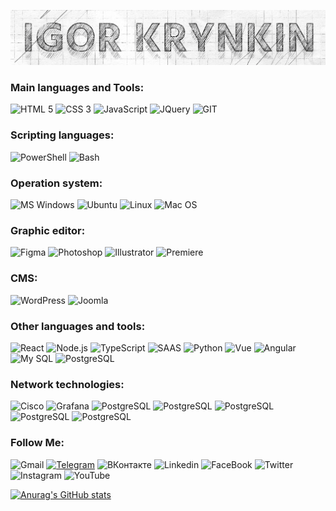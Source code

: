 [![Header](./assets/igor.krynkin.1.png)](https://krynkin.pro)

<!--
- 🔭 I’m currently working on improving javascript programming, as well as setting up network equipment, proxy servers, monitoring systems, etc.
- 🌱 I’m currently learning programming languages, frameworks, in particular Javascript, React.
- 👯 I’m looking to collaborate on frontend development.
- 🤔 I’m looking for help with Javascript and React.
- 💬 I can help with html, css layout, network equipment, Cisco, MikroTik
- 📫 How to reach me: igor.krynkin@gmail.com
-->

### Main languages and Tools:
![HTML 5](https://img.shields.io/badge/HTML5-E34F26?style=for-the-badge&logo=html5&logoColor=white)
![CSS 3](https://img.shields.io/badge/CSS3-1572B6?style=for-the-badge&logo=css3&logoColor=white)
![JavaScript](https://shields.io/badge/JavaScript-F7DF1E?logo=JavaScript&logoColor=000&style=flat-square)
![JQuery](https://img.shields.io/badge/jQuery-0769AD?style=for-the-badge&logo=jquery&logoColor=white)
![GIT](https://img.shields.io/badge/GIT-E44C30?style=for-the-badge&logo=git&logoColor=white)

### Scripting languages:
![PowerShell](https://img.shields.io/badge/Powershell-2CA5E0?style=for-the-badge&logo=powershell&logoColor=white)
![Bash](https://img.shields.io/badge/Shell_Script-121011?style=for-the-badge&logo=gnu-bash&logoColor=white)

### Operation system:
![MS Windows](https://img.shields.io/badge/Windows-0078D6?style=for-the-badge&logo=windows&logoColor=white)
![Ubuntu](https://img.shields.io/badge/Ubuntu-E95420?style=for-the-badge&logo=ubuntu&logoColor=white)
![Linux](https://img.shields.io/badge/Linux-FCC624?style=for-the-badge&logo=linux&logoColor=black)
![Mac OS](https://img.shields.io/badge/mac%20os-000000?style=for-the-badge&logo=apple&logoColor=white)

### Graphic editor:
![Figma](https://img.shields.io/badge/Figma-F24E1E?style=for-the-badge&logo=figma&logoColor=white)
![Photoshop](https://aleen42.github.io/badges/src/photoshop.svg)
![Illustrator](https://aleen42.github.io/badges/src/illustrator.svg)
![Premiere](https://aleen42.github.io/badges/src/premiere.svg)

### CMS:
![WordPress](https://img.shields.io/badge/Wordpress-21759B?style=for-the-badge&logo=wordpress&logoColor=white)
![Joomla](https://img.shields.io/badge/Joomla-5091CD?style=for-the-badge&logo=joomla&logoColor=white)

### Other languages and tools:
![React](https://img.shields.io/badge/React-20232A?style=for-the-badge&logo=react&logoColor=61DAFB)
![Node.js](https://img.shields.io/badge/Node.js-43853D?style=for-the-badge&logo=node.js&logoColor=white)
![TypeScript](https://img.shields.io/badge/TypeScript-007ACC?style=for-the-badge&logo=typescript&logoColor=white)
![SAAS](https://img.shields.io/badge/Sass-CC6699?style=for-the-badge&logo=sass&logoColor=white)
![Python](https://img.shields.io/badge/Python-3776AB?style=for-the-badge&logo=python&logoColor=white)
![Vue](https://img.shields.io/badge/Vue.js-35495E?style=for-the-badge&logo=vue.js&logoColor=4FC08D)
![Angular](https://img.shields.io/badge/Angular-DD0031?style=for-the-badge&logo=angular&logoColor=white)
![My SQL](https://img.shields.io/badge/MySQL-00000F?style=for-the-badge&logo=mysql&logoColor=white)
![PostgreSQL](https://img.shields.io/badge/PostgreSQL-316192?style=for-the-badge&logo=postgresql&logoColor=white)

### Network technologies:
![Cisco](https://img.shields.io/badge/cisco-%23049fd9.svg?style=for-the-badge&logo=cisco&logoColor=black)
![Grafana](https://img.shields.io/badge/grafana-%23F46800.svg?style=for-the-badge&logo=grafana&logoColor=white)
![PostgreSQL](https://img.shields.io/badge/PostgreSQL-316192?style=for-the-badge&logo=postgresql&logoColor=white)
![PostgreSQL](https://img.shields.io/badge/PostgreSQL-316192?style=for-the-badge&logo=postgresql&logoColor=white)
![PostgreSQL](https://img.shields.io/badge/PostgreSQL-316192?style=for-the-badge&logo=postgresql&logoColor=white)
![PostgreSQL](https://img.shields.io/badge/PostgreSQL-316192?style=for-the-badge&logo=postgresql&logoColor=white)
![PostgreSQL](https://img.shields.io/badge/PostgreSQL-316192?style=for-the-badge&logo=postgresql&logoColor=white)


### Follow Me:
![Gmail](https://img.shields.io/badge/Gmail-D14836?style=for-the-badge&logo=gmail&logoColor=white)
[![Telegram](https://img.shields.io/badge/Telegram-2CA5E0?style=for-the-badge&logo=telegram&logoColor=white)](https://t.me)
![ВКонтакте](https://img.shields.io/badge/вконтакте-%232E87FB.svg?&style=for-the-badge&logo=vk&logoColor=white)
![Linkedin](https://img.shields.io/badge/LinkedIn-0077B5?style=for-the-badge&logo=linkedin&logoColor=white)
![FaceBook](https://img.shields.io/badge/Facebook-1877F2?style=for-the-badge&logo=facebook&logoColor=white)
![Twitter](https://img.shields.io/badge/Twitter-1DA1F2?style=for-the-badge&logo=twitter&logoColor=white)
![Instagram](https://img.shields.io/badge/Instagram-E4405F?style=for-the-badge&logo=instagram&logoColor=white)
![YouTube](https://img.shields.io/badge/YouTube-FF0000?style=for-the-badge&logo=youtube&logoColor=white)


[![Anurag's GitHub stats](https://github-readme-stats.vercel.app/api?username=igkrynkin)](https://github.com/anuraghazra/github-readme-stats)
